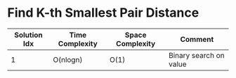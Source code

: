 # Find K-th Smallest Pair Distance

| Solution Idx | Time Complexity | Space Complexity | Comment                |
| ------------ | --------------- | ---------------- | ---------------------- |
| 1            | O(nlogn)        | O(1)             | Binary search on value |
